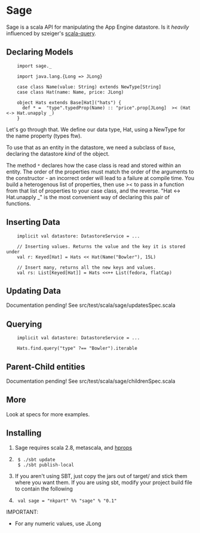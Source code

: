 Sage
====

Sage is a scala API for manipulating the App Engine datastore. Is it *heavily* influenced by szeiger's [scala-query][1].

  [1]: http://github.com/szeiger/scala-query

Declaring Models
----------------

        import sage._
        
        import java.lang.{Long => JLong} 
        
        case class Name(value: String) extends NewType[String]
        case class Hat(name: Name, price: JLong)

        object Hats extends Base[Hat]("hats") {
          def * =  "type".typedProp(Name) :: "price".prop[JLong]  >< (Hat <-> Hat.unapply _)
        }
        
Let's go through that. We define our data type, Hat, using a NewType for the name property (types ftw).

To use that as an entity in the datastore, we need a subclass of `Base`, declaring the datastore *kind* of the object.

The method `*` declares how the case class is read and stored within an entity. The order of the properties must match the order of the arguments to the constructor - an incorrect order will lead to a failure at compile time. You build a heterogenous list of properties, then use >< to pass in a function from that list of properties to your case class, and the reverse. "Hat <-> Hat.unapply _" is the most convenient way of declaring this pair of functions.


Inserting Data
--------------

        implicit val datastore: DatastoreService = ...
        
        // Inserting values. Returns the value and the key it is stored under
        val r: Keyed[Hat] = Hats << Hat(Name("Bowler"), 15L)
        
        // Insert many, returns all the new keys and values.
        val rs: List[Keyed[Hat]] = Hats <<++ List(fedora, flatCap)

Updating Data
-------------

Documentation pending! See src/test/scala/sage/updatesSpec.scala


Querying
--------

        implicit val datastore: DatastoreService = ...
        
        Hats.find.query("type" ?== "Bowler").iterable

Parent-Child entities
---------------------

Documentation pending! See src/test/scala/sage/childrenSpec.scala

More
----

Look at specs for more examples.


Installing
----------

1. Sage requires scala 2.8, metascala, and [hprops][1]

  [1]: http://github.com/nkpart/hprops

2.      $ ./sbt update
        $ ./sbt publish-local
  
4. If you aren't using SBT, just copy the jars out of target/ and stick them where you want them. If you are using sbt, modify your project build file to contain the following
5. 
        val sage = "nkpart" %% "sage" % "0.1"

IMPORTANT:
 * For any numeric values, use JLong

